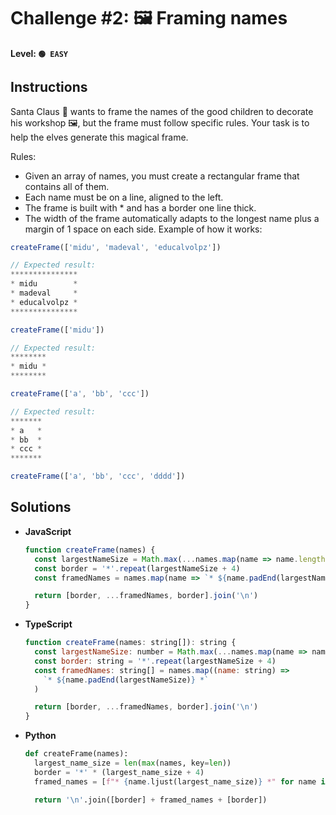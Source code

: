 # Challenge #2: 🖼️ Framing names

#### Level: `🟢 EASY`

## Instructions

Santa Claus 🎅 wants to frame the names of the good children to decorate his workshop 🖼️, but the frame must follow specific rules. Your task is to help the elves generate this magical frame.

Rules:

- Given an array of names, you must create a rectangular frame that contains all of them.
- Each name must be on a line, aligned to the left.
- The frame is built with * and has a border one line thick.
- The width of the frame automatically adapts to the longest name plus a margin of 1 space on each side.
Example of how it works:

```js
createFrame(['midu', 'madeval', 'educalvolpz'])

// Expected result:
***************
* midu        *
* madeval     *
* educalvolpz *
***************

createFrame(['midu'])

// Expected result:
********
* midu *
********

createFrame(['a', 'bb', 'ccc'])

// Expected result:
*******
* a   *
* bb  *
* ccc *
*******

createFrame(['a', 'bb', 'ccc', 'dddd'])
```

## Solutions

- **JavaScript**

  ```js
  function createFrame(names) {
    const largestNameSize = Math.max(...names.map(name => name.length))
    const border = '*'.repeat(largestNameSize + 4)
    const framedNames = names.map(name => `* ${name.padEnd(largestNameSize)} *`)

    return [border, ...framedNames, border].join('\n')
  }
  ```

- **TypeScript**

  ```js
  function createFrame(names: string[]): string {
    const largestNameSize: number = Math.max(...names.map(name => name.length))
    const border: string = '*'.repeat(largestNameSize + 4)
    const framedNames: string[] = names.map((name: string) => 
      `* ${name.padEnd(largestNameSize)} *`
    )

    return [border, ...framedNames, border].join('\n')
  }
  ```
- **Python**

  ```python
  def createFrame(names):
    largest_name_size = len(max(names, key=len))
    border = '*' * (largest_name_size + 4)
    framed_names = [f"* {name.ljust(largest_name_size)} *" for name in names]

    return '\n'.join([border] + framed_names + [border])
  ```
